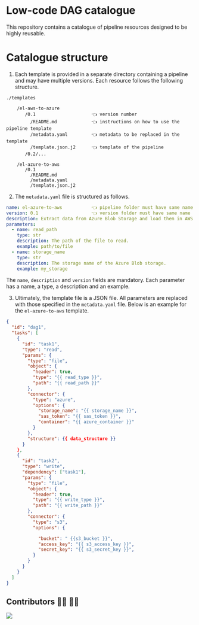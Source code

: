 # Low-code DAG catalogue

This repository contains a catalogue of pipeline resources designed to be highly reusable.

# Catalogue structure

1. Each template is provided in a separate directory containing a pipeline and may have multiple versions. Each resource follows the following structure.

```
./templates

    /el-aws-to-azure            
       /0.1                     👈 version number
         /README.md             👈 instructions on how to use the pipeline template 
         /metadata.yaml         👈 metadata to be replaced in the template
         /template.json.j2      👈 template of the pipeline
       /0.2/...

    /el-azure-to-aws
       /0.1
         /README.md
         /metadata.yaml
         /template.json.j2
```

2. The `metadata.yaml` file is structured as follows.

````yaml
name: el-azure-to-aws           👈 pipeline folder must have same name
version: 0.1                    👈 version folder must have same name
description: Extract data from Azure Blob Storage and load them in AWS S3.
parameters:
  - name: read_path
    type: str
    description: The path of the file to read.
    example: path/to/file
  - name: storage_name
    type: str
    description: The storage name of the Azure Blob storage.
    example: my_storage 
````

The `name`, `description` and `version` fields are mandatory. Each parameter has a name, a type, a description and an example. 

3. Ultimately, the template file is a JSON file. All parameters are replaced with those specified in the `metadata.yaml` file. Below is an example for the `el-azure-to-aws` template.

```json
{
  "id": "dag1",
  "tasks": [
    {
      "id": "task1",
      "type": "read",
      "params": {
        "type": "file",
        "object": {
          "header": true,
          "type": "{{ read_type }}",
          "path": "{{ read_path }}"
        },
        "connector": {
          "type": "azure",
          "options": {
            "storage_name": "{{ storage_name }}",
            "sas_token": "{{ sas_token }}",
            "container": "{{ azure_container }}"
          }
        },
        "structure": {{ data_structure }}
      }
    },
    {
      "id": "task2",
      "type": "write",
      "dependency": ["task1"],
      "params": {
        "type": "file",
        "object": {
          "header": true,
          "type": "{{ write_type }}",
          "path": "{{ write_path }}"
        },
        "connector": {
          "type": "s3",
          "options": {

            "bucket": " {{s3_bucket }}",
            "access_key": "{{ s3_access_key }}",
            "secret_key": "{{ s3_secret_key }}",
          }
        } 
      }
    }
  ]
}
```

<!--
Users can also contribute to the creation of new pipelines if they follow the template.
-->

## Contributors :woman_technologist: :man_technologist:

<a href="https://github.com/graalsystems/catalog/graphs/contributors">
  <img src="https://contrib.rocks/image?repo=graalsystems/catalog" />
</a>
